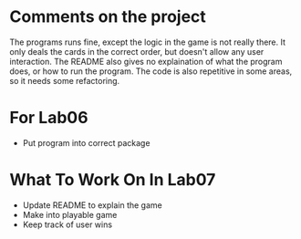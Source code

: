 Comments on the project
=======================
The programs runs fine, except the logic in the game is not really there. It only deals the cards in the correct order, but doesn't allow any user interaction. The README also gives no explaination of what the program does, or how to run the program. The code is also repetitive in some areas, so it needs some refactoring.


For Lab06
=========
* Put program into correct package


What To Work On In Lab07
========================
* Update README to explain the game
* Make into playable game
* Keep track of user wins
